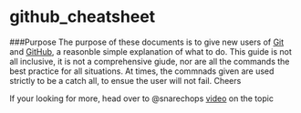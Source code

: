 # github_cheatsheet

###Purpose
The purpose of these documents is to give new users of [Git](https://github.com/aric87/github_cheatsheet/blob/master/git-cheat-sheet.md) and [GitHub](https://github.com/aric87/github_cheatsheet/blob/master/github-cheat-sheet.md), a reasonble simple explanation of what to do.
This guide is not all inclusive, it is not a comprehensive giude, nor are all the commands the best practice for all situations. 
At times, the commnads given are used strictly to be a catch all, to ensue the user will not fail.
Cheers

If your looking for more, head over to @snarechops [video](http://snarechops.github.io/git/help/2015/02/11/github-basics.html) on the topic 
